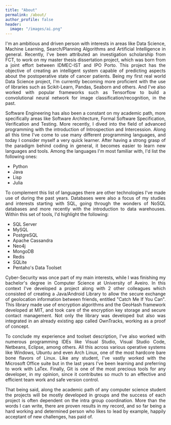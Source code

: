 ```yaml
---
title: "About"
permalink: /about/
author_profile: false
header:
  image: "/images/ai.png"
---
```


<p style="text-align: justify">
I'm an ambitious and driven person with interests in areas like Data Science, Machine Learning, Search/Planning Algorithms and Artificial Intelligence in general. Recently, I've been attributed an investigation scholarship from FCT, to work on my master thesis dissertation project, which was born from a joint effort between IDMEC-IST and IPO Porto. This project has the objective of creating an intelligent system capable of predicting aspects about the postoperative state of cancer patients. Being my first real world Data Science project, I'm currently becoming more proficient with the use of libraries such as Scikit-Learn, Pandas, Seaborn and others. And I've also worked with popular frameworks such as Tensorflow to build a convolutional neural network for image classification/recognition, in the past.</p>

<p style="text-align: justify">
Software Engineering has also been a constant on my academic path, more specifically areas like Software Architecture, Formal Software Specification, Verification and Testing. More recently, I dived into the field of advanced programming with the introduction of Introspection and Intercession. Along all this time I've come to use many different programming languages, and today I consider myself a very quick learner. After having a strong grasp of the paradigm behind coding in general, it becomes easier to learn new languages and tools. Among the languages I'm most familiar with, I'd list the following ones:</p>

* Python
* Java
* Lisp
* Julia

<p style="text-align: justify">
To complement this list of languages there are other technologies I've made use of during the past years. Databases were also a focus of my studies and interests starting with SQL, going through the wonders of NoSQL databases and more recently with the introduction to data warehouses. Within this set of tools, I'd highlight the following:</p>

* SQL Server
* MySQL
* PostgreSQL
* Apache Cassandra
* Neo4j
* MongoDB
* Redis
* SQLite
* Pentaho's Data Toolset

<p style="text-align: justify">
Cyber-Security was once part of my main interests, while I was finishing my bachelor's degree in Computer Science at University of Aveiro. In this context I've developed a project along with 2 other colleagues which consisted of creating a Java/Android Library to allow the secure exchange of geolocation information between friends, entitled "Catch Me If You Can". This library made use of encryption algorithms and the GeoHash framework developed at MIT, and took care of the encryption key storage and secure contact management. Not only the library was developed but also was integrated in an already existing app called OwnTracks, working as a proof of concept.</p>

<p style="text-align: justify">
To conclude my experience and toolset description, I've also worked with numerous programming IDEs like Visual Studio, Visual Studio Code, Netbeans, Eclipse, among others. All this across various operative systems like Windows, Ubuntu and even Arch Linux, one of the most hardcore bare bone flavors of Linux. Like any student, I've vastly worked with the Microsoft Office suite but in the last years I've been learning and preferring to work with LaTex. Finally, Git is one of the most precious tools for any developer, in my opinion, since it contributes so much to an effective and efficient team work and safe version control.</p>

<p style="text-align: justify">
That being said, along the academic path of any computer science student the projects will be mostly developed in groups and the success of each project is often dependent on the intra group coordination. More than the words I can write, there are proven results in my record, and so far being a hard working and determined person who likes to lead by example, happily acceptant of new challenges, has paid of.</p>

